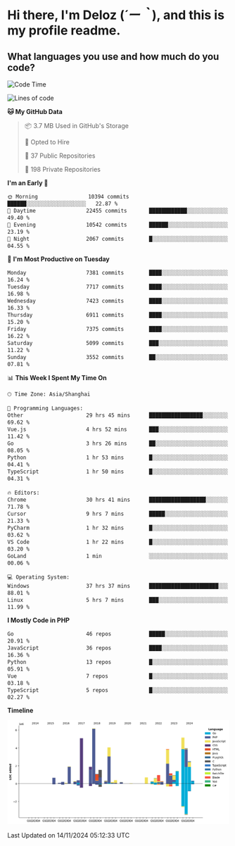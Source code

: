 # **Hi there, I'm Deloz (*´ー｀*), and this is my profile readme.**

## **What languages you use and how much do you code?**

<!--START_SECTION:waka-->
![Code Time](http://img.shields.io/badge/Code%20Time-5%2C042%20hrs%2035%20mins-blue)

![Lines of code](https://img.shields.io/badge/From%20Hello%20World%20I%27ve%20Written-46.5%20million%20lines%20of%20code-blue)

**🐱 My GitHub Data** 

> 📦 3.7 MB Used in GitHub's Storage 
 > 
> 💼 Opted to Hire
 > 
> 📜 37 Public Repositories 
 > 
> 🔑 198 Private Repositories 
 > 
**I'm an Early 🐤** 

```text
🌞 Morning                10394 commits       ██████░░░░░░░░░░░░░░░░░░░   22.87 % 
🌆 Daytime                22455 commits       ████████████░░░░░░░░░░░░░   49.40 % 
🌃 Evening                10542 commits       ██████░░░░░░░░░░░░░░░░░░░   23.19 % 
🌙 Night                  2067 commits        █░░░░░░░░░░░░░░░░░░░░░░░░   04.55 % 
```
📅 **I'm Most Productive on Tuesday** 

```text
Monday                   7381 commits        ████░░░░░░░░░░░░░░░░░░░░░   16.24 % 
Tuesday                  7717 commits        ████░░░░░░░░░░░░░░░░░░░░░   16.98 % 
Wednesday                7423 commits        ████░░░░░░░░░░░░░░░░░░░░░   16.33 % 
Thursday                 6911 commits        ████░░░░░░░░░░░░░░░░░░░░░   15.20 % 
Friday                   7375 commits        ████░░░░░░░░░░░░░░░░░░░░░   16.22 % 
Saturday                 5099 commits        ███░░░░░░░░░░░░░░░░░░░░░░   11.22 % 
Sunday                   3552 commits        ██░░░░░░░░░░░░░░░░░░░░░░░   07.81 % 
```


📊 **This Week I Spent My Time On** 

```text
🕑︎ Time Zone: Asia/Shanghai

💬 Programming Languages: 
Other                    29 hrs 45 mins      █████████████████░░░░░░░░   69.62 % 
Vue.js                   4 hrs 52 mins       ███░░░░░░░░░░░░░░░░░░░░░░   11.42 % 
Go                       3 hrs 26 mins       ██░░░░░░░░░░░░░░░░░░░░░░░   08.05 % 
Python                   1 hr 53 mins        █░░░░░░░░░░░░░░░░░░░░░░░░   04.41 % 
TypeScript               1 hr 50 mins        █░░░░░░░░░░░░░░░░░░░░░░░░   04.31 % 

🔥 Editors: 
Chrome                   30 hrs 41 mins      ██████████████████░░░░░░░   71.78 % 
Cursor                   9 hrs 7 mins        █████░░░░░░░░░░░░░░░░░░░░   21.33 % 
PyCharm                  1 hr 32 mins        █░░░░░░░░░░░░░░░░░░░░░░░░   03.62 % 
VS Code                  1 hr 22 mins        █░░░░░░░░░░░░░░░░░░░░░░░░   03.20 % 
GoLand                   1 min               ░░░░░░░░░░░░░░░░░░░░░░░░░   00.06 % 

💻 Operating System: 
Windows                  37 hrs 37 mins      ██████████████████████░░░   88.01 % 
Linux                    5 hrs 7 mins        ███░░░░░░░░░░░░░░░░░░░░░░   11.99 % 
```

**I Mostly Code in PHP** 

```text
Go                       46 repos            █████░░░░░░░░░░░░░░░░░░░░   20.91 % 
JavaScript               36 repos            ████░░░░░░░░░░░░░░░░░░░░░   16.36 % 
Python                   13 repos            █░░░░░░░░░░░░░░░░░░░░░░░░   05.91 % 
Vue                      7 repos             █░░░░░░░░░░░░░░░░░░░░░░░░   03.18 % 
TypeScript               5 repos             █░░░░░░░░░░░░░░░░░░░░░░░░   02.27 % 
```



**Timeline**

![Lines of Code chart](https://raw.githubusercontent.com/deloz/deloz/main/assets/bar_graph.png)


 Last Updated on 14/11/2024 05:12:33 UTC
<!--END_SECTION:waka-->
